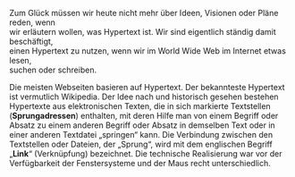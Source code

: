 Zum Glück müssen wir heute nicht mehr über Ideen, Visionen oder Pläne reden, wenn  
wir erläutern wollen, was Hypertext ist. Wir sind eigentlich ständig damit beschäftigt,  
einen Hypertext zu nutzen, wenn wir im World Wide Web im Internet etwas lesen,  
suchen oder schreiben.

Die meisten Webseiten basieren auf Hypertext. Der bekannteste Hypertext ist vermutlich Wikipedia. Der Idee nach und historisch gesehen bestehen Hypertexte aus elektronischen Texten, die in sich markierte Textstellen (**Sprungadressen**) enthalten, mit deren Hilfe man von einem Begriff oder Absatz zu einem anderen Begriff oder Absatz in demselben Text oder in einer anderen Textdatei „springen“ kann. Die Verbindung zwischen den Textstellen oder Dateien, der „Sprung“, wird mit dem englischen Begriff „**Link**“ (Verknüpfung) bezeichnet. Die technische Realisierung war vor der Verfügbarkeit der Fenstersysteme und der Maus recht unterschiedlich.
